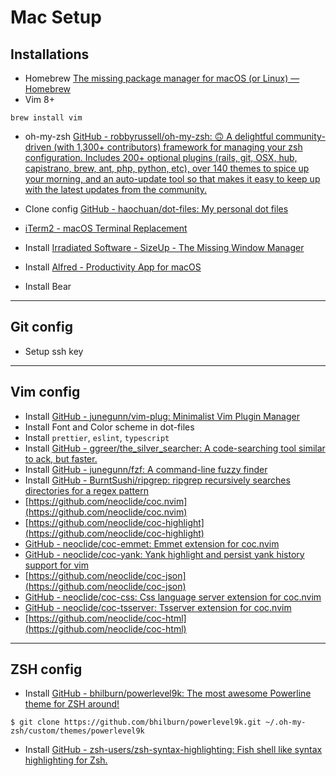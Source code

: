 # Mac Setup

## Installations

- Homebrew
  [The missing package manager for macOS (or Linux) — Homebrew](https://brew.sh/)
- Vim 8+

```
brew install vim
```

- oh-my-zsh
  [GitHub - robbyrussell/oh-my-zsh: 🙃 A delightful community-driven (with 1,300+ contributors) framework for managing your zsh configuration. Includes 200+ optional plugins (rails, git, OSX, hub, capistrano, brew, ant, php, python, etc), over 140 themes to spice up your morning, and an auto-update tool so that makes it easy to keep up with the latest updates from the community.](https://github.com/robbyrussell/oh-my-zsh)

- Clone config
  [GitHub - haochuan/dot-files: My personal dot files](https://github.com/haochuan/dot-files)
- [iTerm2 - macOS Terminal Replacement](https://www.iterm2.com/)
- Install [Irradiated Software - SizeUp - The Missing Window Manager](http://www.irradiatedsoftware.com/sizeup/)
- Install [Alfred - Productivity App for macOS](https://www.alfredapp.com/)
- Install Bear

---

## Git config

- Setup ssh key

---

## Vim config

- Install [GitHub - junegunn/vim-plug: Minimalist Vim Plugin Manager](https://github.com/junegunn/vim-plug)
- Install Font and Color scheme in dot-files
- Install `prettier`, `eslint`, `typescript`
- Install [GitHub - ggreer/the_silver_searcher: A code-searching tool similar to ack, but faster.](https://github.com/ggreer/the_silver_searcher)
- Install [GitHub - junegunn/fzf: A command-line fuzzy finder](https://github.com/junegunn/fzf)
- Install [GitHub - BurntSushi/ripgrep: ripgrep recursively searches directories for a regex pattern](https://github.com/BurntSushi/ripgrep#installation)
- [https://github.com/neoclide/coc.nvim](https://github.com/neoclide/coc.nvim) 
- [https://github.com/neoclide/coc-highlight](https://github.com/neoclide/coc-highlight) 
- [GitHub - neoclide/coc-emmet: Emmet extension for coc.nvim](https://github.com/neoclide/coc-emmet)
- [GitHub - neoclide/coc-yank: Yank highlight and persist yank history support for vim](https://github.com/neoclide/coc-yank)
- [https://github.com/neoclide/coc-json](https://github.com/neoclide/coc-json) 
- [GitHub - neoclide/coc-css: Css language server extension for coc.nvim](https://github.com/neoclide/coc-css)
- [GitHub - neoclide/coc-tsserver: Tsserver extension for coc.nvim](https://github.com/neoclide/coc-tsserver)
- [https://github.com/neoclide/coc-html](https://github.com/neoclide/coc-html) 

---

## ZSH config

- Install [GitHub - bhilburn/powerlevel9k: The most awesome Powerline theme for ZSH around!](https://github.com/bhilburn/powerlevel9k)

```
$ git clone https://github.com/bhilburn/powerlevel9k.git ~/.oh-my-zsh/custom/themes/powerlevel9k
```

- Install [GitHub - zsh-users/zsh-syntax-highlighting: Fish shell like syntax highlighting for Zsh.](https://github.com/zsh-users/zsh-syntax-highlighting)
